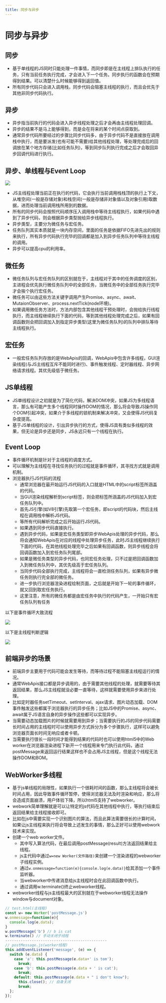 ```yaml
---
title: 同步与异步
---
```


# 同步与异步

## 同步

* 基于单线程的JS同时只能处理一件事情，而同步即是在主线程上排队执行的任务，只有当前任务执行完成，才会进入下一个任务。同步执行的函数会在预期得到结果。可以清楚什么时候能够得到返回值。
* 所有同步代码只会进入调用栈，同步代码会阻塞主线程的执行，而且会优先于其他非同步代码执行。

## 异步

* 异步指当前执行的代码会进入异步线程处理之后才会再由主线程处理回调。
* 异步的结果不是马上能够得到，而是会在将来的某个时间点获取到。
* 通常异步代码所要经过的步骤比同步代码多，由于异步代码不是直接放在调用栈中执行，而是要派发(也有可能不需要)给其他线程处理，等处理完成后的回调放在某个地方存储(比如任务队列)，等到同步队列执行完成之后才会取回异步回调代码进行执行。

## 异步、单线程与Event Loop

![](https://raw.githubusercontent.com/yuhongjing/img-folder/master/img/20200713153237.png)

* JS主线程处理当前正在执行的代码，它会执行当前调用栈栈顶的执行上下文，从堆空间(一般是存储对象)和栈空间(一般是存储非对象值以及对象引用)取数据，进而处理当前调用栈所用到的数据。
* 所有的同步代码会按照代码顺序压入调用栈中等待主线程执行，如果代码中遇到了异步代码，则会根据异步类型抛给异步线程执行。
* 异步类型，主要分为微任务与宏任务。
* 任务队列其实本质就是一块内存空间，里面的任务是依据FIFO先进先出的规则来执行，所有异步代码执行完毕的回调都是加入到异步任务队列中等待主线程的调用。
* 异步可以提高cpu的利用率。

## 微任务

* 微任务队列与宏任务队列的区别就在于，主线程对于其中的任务调度的区别，主进程会优先执行微任务队列中的全部任务，当微任务中的全部任务执行完毕才会挨个执行宏任务。
* 微任务可以由这些方法关键字调用产生Promise、async、await、MutaionObserver、process.nextTick(node环境)。
* 如果调用微任务方法时，方法内部包含其他线程干预处理时，会抛给执行线程执行，而主线程继续执行下面的代码，等到其他线程处理完成之后，如果有回调函数则会把回调加入到指定异步类型(这里为微任务队列)的队列中排队等待主线程执行。

## 宏任务

* 一般宏任务队列存放的是WebApis的回调，WebApis中包含许多线程，GUI渲染线程(与JS主线程互斥不能同时进行)、事件触发线程、定时器线程、异步网络请求线程。其优先级低于微任务。

## JS单线程

* JS单线程设计之初就是为了简化代码，解决DOM冲突，如果JS为多线程语言，那么有可能产生多个线程同时操作DOM的情况，那么将会导致JS操作同个DOM引起冲突，如果介于多线程的锁机制来解决冲突，又会使得JS代码复杂度提高。
* 基于JS单线程的设计，引出异步执行的方式，使得JS具有类似多线程的效果，但无论是异步还是同步，JS永远只有一个线程在执行。

## Event Loop

* 事件循环机制是针对于主线程的调度方式。
* 可以理解为主线程在寻找任务执行的过程就是事件循环，其寻找方式就是调用机制。
* 浏览器执行JS代码的流程
  * 通常浏览器在最开始运行JS代码的入口就是HTML中的script标签所涵盖的代码。
  * 当GUI渲染线程解析到script标签，则会把标签所涵盖的JS代码加入到宏任务队列中。
  * 首先JS引擎(如V8引擎)先取第一个宏任务，即script的代码块，然后主线程在调用栈中解析JS代码。
  * 等所有代码解析完成之后开始运行JS代码。
  * 如果遇到同步代码直接执行。
  * 遇到异步代码，如果是宏任务类型即异步WebApis处理的异步代码，那么将会通知WebApis在对应的线程中处理异步任务，此时JS主线程继续执行下面的代码，在其他线程处理完毕之后如果有回调函数，则异步线程会将回调函数加入到宏任务队列尾部。
  * 如果是微任务类型的异步代码，也同宏任务处理，只不过是把回调函数加入到微任务队列中，其优先级高于宏任务队列。
  * 当同步代码全部执行完成，主线程将会一直检测任务队列，如果有异步微任务则执行完全部的微任务。
  * 进一步执行浏览器渲染进程绘制页面，之后就是开始下一轮的事件循环，就又回到取宏任务执行。
  * 这里注意，所有的微任务都是由宏任务中执行的代码产生，一开始只有宏任务队列有任务

以下是事件循环大致流程

![](https://raw.githubusercontent.com/yuhongjing/img-folder/master/img/20200713163435.png)

以下是主线程判断逻辑

![](https://raw.githubusercontent.com/yuhongjing/img-folder/master/img/20200713163801.png)

## 前端异步的场景

* 前端异步主要用于代码可能会发生等待，而等待过程不能阻塞主线程运行的情况。
* 通常WebApis接口都是异步调用的，由于需要其他线程的处理，就需要等待其返回结果，那么JS主线程就没必要一直等待，这样就需要使用异步来进行处理。
* 比如定时器任务setTimeout、setInterval、ajax请求、图片动态加载、DOM事件触发这些都属于浏览器执行的异步任务；比如JS中的Promise、async、await属于JS语言自身的异步操作这些都可以实现异步。
* 当需要动态加载图片的时候就需要用到异步；当需要执行的JS的同步代码需要长时间占用的主线程时可以使用异步方式拆分为多个步骤执行，这样可以避免浏览器页面长时间无响应或者卡顿。
* 当需要执行很长一段时间才能得到结果的代码时也可以使用html5中的Web worker在浏览器渲染进程下新开一个线程用来专门执行此代码，通过postMessage来返回运行结果这样也不会占用JS主线程，但是这个线程无法操作DOM和BOM。

## WebWorker多线程

* 基于js单线程的局限性，如果执行一个很耗时间的函数，那么主线程将会被长时间占用，因此导致事件循环暂停，使得浏览器无法及时渲染和响应，那么将会造成页面崩溃，用户体验下降，所以html5支持了webworker。
* webwork简单理解就是可以让特定的js代码在其他线程中执行，等执行结束后返回结果给主线程接收即可。
* 比如在js中需要实现一个识别图片的算法，而且此算法需要很长的计算时间，如果让js主线程来执行将会导致上述发生的事情，那么正好可以使用webwork技术来实现。
* 创建一个web worker文件。
  * 其中写入算法代码，在最后调用postMessage(result)方法返回结果给主线程。
  * js主代码中通过`w=new Worker(文件路径)`来创建一个渲染进程的webworker子线程实例。
  * 通过`w.onmessage=function(e){console.log(e.data)}`给其添加一个事件监听器。
  * 当webworker中传递消息给js主线程时会在此回调函数中执行。
  * 通过调用w.terminate()终止webworker线程。
* webworker线程与js主线程最大的区别就在于webworker线程无法操作window与document对象。

```js
// test.html(主线程)
const w= new Worker('postMessage.js')
w.onmessage=function(e){
  console.log(e.data);
}
w.postMessage('b') // b is cat
w.terminate() // 手动关闭子线程
----------------------------------------------
// postMessage.js(worker线程)
this.addEventListener('message', (e) => {
  switch (e.data) {
    case 'a': this.postMessage(e.data+' is tom');
      break;
    case 'b': this.postMessage(e.data + ' is cat');
      break;
    default: this.postMessage(e.data + " i don't know");
      this.close(); // 自身关闭
      break;
  };
});
```

